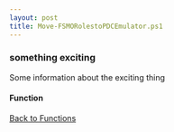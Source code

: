 ```yaml
---
layout: post
title: Move-FSMORolestoPDCEmulator.ps1
---
```


### something exciting

Some information about the exciting thing

#### Function

<script src="https://gist-it.appspot.com/github.com/BanterBoy/scripts-blog/blob/master/PowerShell/functions/activeDirectory/Move-FSMORolestoPDCEmulator.ps1" crossorigin="anonymous"></script>

<a href="/menu/_pages/functions.html">Back to Functions</a>
